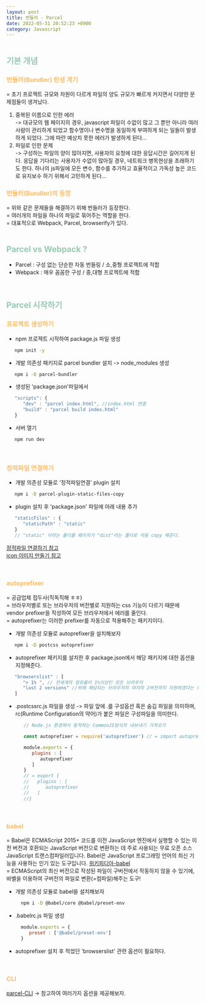 ```yaml
---
layout: post
title: 번들러 - Parcel
date: 2022-05-31 20:52:23 +0900
category: Javascript
---
```


<img src="../../../../public/img/bundler.png" alt=""/>  

## <span style="color:#97cab3;font-weight:bold">기본 개념</span>

### <span style="color:#febc68;font-weight:bold">번들러(Bundler) 탄생 계기</span> 
 = 초기 프로젝트 규모와 차원이 다르게 파일의 양도 규모가 빠르게 커지면서 다양한 문제점들이 생겨났다.  
 1. 중복된 이름으로 인한 에러  
  -> 대규모의 웹 페이지의 경우, javascript 파일이 수없이 많고 그 뿐만 아니라 여러 사람이 관리하게 되었고 함수명이나 변수명을 동일하게 부여하게 되는 일들이 발생하게 되었다. 그에 따란 예상치 못한 에러가 발생하게 된다...
1. 파일로 인한 문제  
    -> 구성하는 파일의 양이 많아지면, 사용자의 요청에 대한 응답시간은 길어지게 된다. 응답을 기다리는 사용자가 수없이 많아질 경우, 네트워크 병목현상을 초래하기도 한다. 하나의 js파일에 모든 변수, 함수를 추가하고 효율적이고 가독성 높은 코드로 유지보수 하기 위해서 고민하게 된다...
### <span style="color:#febc68;font-weight:bold">번들러(Bundler)의 등장</span> 
 =  위와 같은 문제들을 해결하기 위해 번들러가 등장한다.  
 = 여러개의 파일을 하나의 파일로 묶어주는 역할을 한다.  
 = 대표적으로 Webpack, Parcel, browserify가 있다.
<br/>
<br/>

## <span style="color:#97cab3;font-weight:bold">Parcel vs Webpack ?</span>

- Parcel : 구성 없는 단순한 자동 번들링 / 소,중형 프로젝트에 적합
- Webpack : 매우 꼼꼼한 구성 / 중,대형 프로젝트에 적합 

<br/>

## <span style="color:#97cab3;font-weight:bold">Parcel 시작하기</span>
### <span style="color:#febc68;font-weight:bold">프로젝트 생성하기</span> 
   - npm 프로젝트 시작하여 package.js 파일 생성
   ```bash
      npm init -y
   ```   
   - 개발 의존성 패키지로 parcel bundler 설치 -> node_modules 생성
   ```bash
      npm i -D parcel-bundler
   ``` 
   - 생성된 'package.json'파일에서 
   ```javascript
      "scripts": {
         "dev" : "parcel index.html", //index.html 연결
         "build" : "parcel build index.html"
      }
   ``` 
   - 서버 열기
   ```bash
      npm run dev
   ``` 
   <br/>

### <span style="color:#febc68;font-weight:bold">정적파일 연결하기</span> 
   - 개발 의존성 모듈로 '정적파일연결' plugin 설치
   ```bash
      npm i -D parcel-plugin-static-files-copy
   ```  
   - plugin 설치 후 'package.json' 파일에 아래 내용 추가
   ```javascript
      "staticFiles" : {
         "staticPath" : "static"
      }
      // "static" 이라는 폴더를 패키지가 "dist"라는 폴더로 자동 copy 해준다.
   ``` 

   [정적파일 연결하기 참고](https://www.npmjs.com/package/parcel-plugin-static-files-copy)  
   [icon 이미지 만들기 참고](https://www.icoconverter.com/)  

   <br/>
      
### <span style="color:#febc68;font-weight:bold">autoprefixer</span>
 = 공급업체 접두사(직독직해 ㅎㅎ)   
 = 브라우저별로 또는 브라우저의 버전별로 지원하는 css 기능이 다르기 때문에 vendor prefixer을 작성하여 모든 브라우저에서 에러를 줄인다.  
 = autoprefixer는 이러한 prefixer를 자동으로 적용해주는 패키지이다.
   - 개발 의존성 모듈로 autoprefixer을 설치해보자
   ```bash
      npm i -D postcss autoprefixer
   ```
   - autoprefixer 패키지를 설치한 후 package.json에서 해당 패키지에 대한 옵션을 지정해준다.
   ```javascript
      "browserslist" : [
         "> 1% ", // 전세계의 점유율이 1%이상인 모든 브라우저
         "last 2 versions" //위에 해당되는 브라우저의 마지막 2버전까지 지원하겠다는 의미의 옵션
      ]
   ``` 
   - .postcssrc.js 파일을 생성 -> 파일 앞에 .를 구성옵션 혹은 숨김 파일을 의미하며, rc(Runtime Configuration의 약어)가 붙은 파일은 구성파일을 의미한다.

      ```javascript
         // Node.js 환경에서 동작하는 CommonJS방식의 내보내기 가져오기

         const autoprefixer = require('autoprefixer') // = import autoprefixer from 'autoprefixer'

         module.exports = {
            plugins : [
               autoprefixer
            ]
         } 
         // = export {
         //   plugins : [
         //      autoprefixer
         //   ]
         //}
      ```   

   <br/>


### <span style="color:#febc68;font-weight:bold">babel</span>
  = Babel은 ECMAScript 2015+ 코드를 이전 JavaScript 엔진에서 실행할 수 있는 이전 버전과 호환되는 JavaScript 버전으로 변환하는 데 주로 사용되는 무료 오픈 소스 JavaScript 트랜스컴파일러입니다. Babel은 JavaScript 프로그래밍 언어의 최신 기능을 사용하는 인기 있는 도구입니다. [위키피디아-babel](https://en.wikipedia.org/wiki/Babel_(transcompiler))  
  = ECMAScript의 최신 버전으로 작성된 파일이 구버전에서 작동하지 않을 수 있기에, 바벨을 이용하여 구버전의 파일로 변환(=컴파일)해주는 도구!  
  
  - 개발 의존성 모듈로 babel을 설치해보자
    ```bash
      npm i -D @babel/core @babel/preset-env
    ```  
 - .babelrc.js 파일 생성 

    ```javascript
      module.exports = {
         preset : ['@babel/preset-env']
      }
   ```  
  - autoprefixer 설치 후 적었던 'browserslist' 관련 옵션이 필요하다.  
   <br/>


### <span style="color:#febc68;font-weight:bold">CLI</span>

  [parcel-CLI](https://ko.parceljs.org/cli.html) -> 참고하여 여러가지 옵션을 제공해보자.